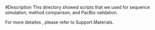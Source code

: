 #Description
This directory showed scripts that we used for sequence simulation, method comparison, and PacBio validation. 

For more detailes , please refer to Support.Materials.
